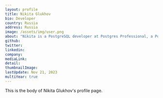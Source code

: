 ```yaml
---
layout: profile
title: Nikita Glukhov
bio: Developer
country: Russia
address: Russia
image: /assets/img/user.png
about: "Nikita is a PostgreSQL developer at Postgres Professional, a PostgreSQL contributor since 2016. He works on core code improvements related to jsonb (jsonpath, SQL/JSON), index access methods. He is also involved in a development of PostgresPro fork of a PostgreSQL."
github: 
twitter:
linkedin: 
company: 
mediaLink:
detail: 
thumbnailImage:
lastUpdate: Nov 21, 2023
multiYear: true
---
```


This is the body of Nikita Glukhov's profile page.
